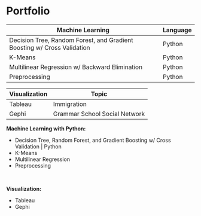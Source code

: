 # Portfolio


Machine Learning | Language
--- | ---
Decision Tree, Random Forest, and Gradient Boosting w/ Cross Validation | Python
K-Means | Python
Multilinear Regression w/ Backward Elimination | Python
Preprocessing | Python





Visualization | Topic
--- | ---
Tableau | Immigration
Gephi | Grammar School Social Network






**Machine Learning with Python:**<br> 
- Decision Tree, Random Forest, and Gradient Boosting w/ Cross Validation | Python<br>
- K-Means<br> 
- Multilinear Regression<br>
- Preprocessing
<br>

**Visualization:**<br> 
- Tableau<br>
- Gephi<br>


